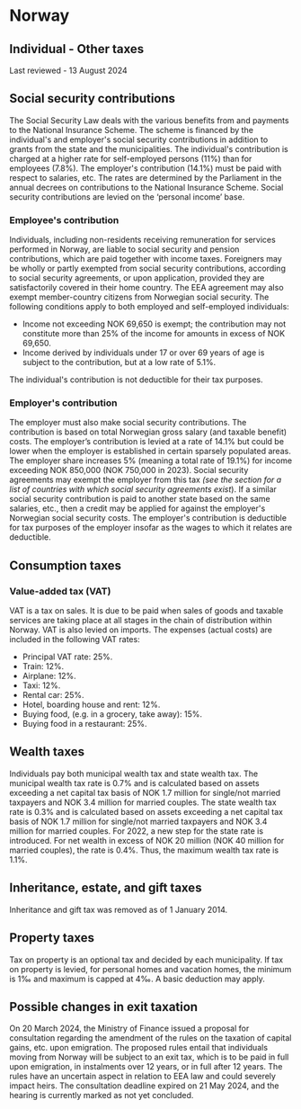 # Norway
## Individual - Other taxes
Last reviewed - 13 August 2024
## Social security contributions
The Social Security Law deals with the various benefits from and payments to the National Insurance Scheme.
The scheme is financed by the individual's and employer's social security contributions in addition to grants from the state and the municipalities. The individual's contribution is charged at a higher rate for self-employed persons (11%) than for employees (7.8%). The employer's contribution (14.1%) must be paid with respect to salaries, etc. The rates are determined by the Parliament in the annual decrees on contributions to the National Insurance Scheme.
Social security contributions are levied on the ‘personal income’ base.
### Employee's contribution
Individuals, including non-residents receiving remuneration for services performed in Norway, are liable to social security and pension contributions, which are paid together with income taxes. Foreigners may be wholly or partly exempted from social security contributions, according to social security agreements, or upon application, provided they are satisfactorily covered in their home country. The EEA agreement may also exempt member-country citizens from Norwegian social security.
The following conditions apply to both employed and self-employed individuals:
  * Income not exceeding NOK 69,650 is exempt; the contribution may not constitute more than 25% of the income for amounts in excess of NOK 69,650.
  * Income derived by individuals under 17 or over 69 years of age is subject to the contribution, but at a low rate of 5.1%.


The individual's contribution is not deductible for their tax purposes.
### Employer's contribution
The employer must also make social security contributions. The contribution is based on total Norwegian gross salary (and taxable benefit) costs. The employer’s contribution is levied at a rate of 14.1% but could be lower when the employer is established in certain sparsely populated areas. The employer share increases 5% (meaning a total rate of 19.1%) for income exceeding NOK 850,000 (NOK 750,000 in 2023).
Social security agreements may exempt the employer from this tax _(see the section for a list of countries with which social security agreements exist_). If a similar social security contribution is paid to another state based on the same salaries, etc., then a credit may be applied for against the employer's Norwegian social security costs.
The employer's contribution is deductible for tax purposes of the employer insofar as the wages to which it relates are deductible.
## Consumption taxes
### Value-added tax (VAT)
VAT is a tax on sales. It is due to be paid when sales of goods and taxable services are taking place at all stages in the chain of distribution within Norway. VAT is also levied on imports.
The expenses (actual costs) are included in the following VAT rates:
  * Principal VAT rate: 25%.
  * Train: 12%.
  * Airplane: 12%.
  * Taxi: 12%.
  * Rental car: 25%.
  * Hotel, boarding house and rent: 12%.
  * Buying food, (e.g. in a grocery, take away): 15%.
  * Buying food in a restaurant: 25%.


## Wealth taxes
Individuals pay both municipal wealth tax and state wealth tax.
The municipal wealth tax rate is 0.7% and is calculated based on assets exceeding a net capital tax basis of NOK 1.7 million for single/not married taxpayers and NOK 3.4 million for married couples.
The state wealth tax rate is 0.3% and is calculated based on assets exceeding a net capital tax basis of NOK 1.7 million for single/not married taxpayers and NOK 3.4 million for married couples. For 2022, a new step for the state rate is introduced. For net wealth in excess of NOK 20 million (NOK 40 million for married couples), the rate is 0.4%.
Thus, the maximum wealth tax rate is 1.1%.
## Inheritance, estate, and gift taxes
Inheritance and gift tax was removed as of 1 January 2014.
## Property taxes
Tax on property is an optional tax and decided by each municipality. If tax on property is levied, for personal homes and vacation homes, the minimum is 1‰ and maximum is capped at 4‰. A basic deduction may apply.
## Possible changes in exit taxation
On 20 March 2024, the Ministry of Finance issued a proposal for consultation regarding the amendment of the rules on the taxation of capital gains, etc. upon emigration. The proposed rules entail that individuals moving from Norway will be subject to an exit tax, which is to be paid in full upon emigration, in instalments over 12 years, or in full after 12 years. The rules have an uncertain aspect in relation to EEA law and could severely impact heirs. The consultation deadline expired on 21 May 2024, and the hearing is currently marked as not yet concluded.
